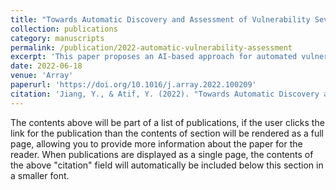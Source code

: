 ```yaml
---
title: "Towards Automatic Discovery and Assessment of Vulnerability Severity in Cyber–Physical Systems"
collection: publications
category: manuscripts
permalink: /publication/2022-automatic-vulnerability-assessment
excerpt: 'This paper proposes an AI-based approach for automated vulnerability severity scoring in cyber–physical systems, addressing inconsistencies in CVSS scores and enabling improved cybersecurity assessment.'
date: 2022-06-18
venue: 'Array'
paperurl: 'https://doi.org/10.1016/j.array.2022.100209'
citation: 'Jiang, Y., & Atif, Y. (2022). "Towards Automatic Discovery and Assessment of Vulnerability Severity in Cyber–Physical Systems." <i>Array</i>, 15, 100209.'
---
```


The contents above will be part of a list of publications, if the user clicks the link for the publication than the contents of section will be rendered as a full page, allowing you to provide more information about the paper for the reader. When publications are displayed as a single page, the contents of the above "citation" field will automatically be included below this section in a smaller font.
